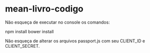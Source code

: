# mean-livro-codigo
Não esqueça de executar no console os comandos:

npm install
bower install

Não esqueça de alterar os arquivos passport.js com seu CLIENT_ID e CLIENT_SECRET.